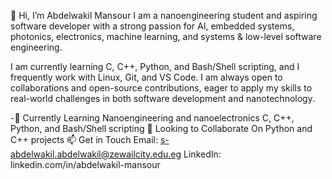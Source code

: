 👋 Hi, I’m Abdelwakil Mansour
  I am a nanoengineering student and aspiring software developer with a strong passion for AI, embedded systems, photonics, electronics, machine learning, and systems &     low-level software engineering.

  I am currently learning C, C++, Python, and Bash/Shell scripting, and I frequently work with Linux, Git, and VS Code. I am always open to collaborations and open-source  contributions, eager to apply my skills to real-world challenges in both software development and nanotechnology.

-🌱 Currently Learning
   Nanoengineering and nanoelectronics
  C, C++, Python, and Bash/Shell scripting
💞️ Looking to Collaborate On
  Python and C++ projects
📫 Get in Touch
Email: s-abdelwakil.abdelwakil@zewailcity.edu.eg
LinkedIn: linkedin.com/in/abdelwakil-mansour

